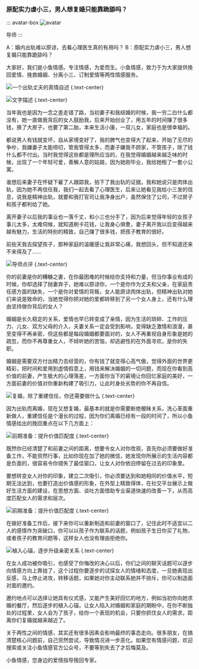 ### 原配实力虐小三，男人想复婚只能靠跪舔吗？

::: avatar-box
![avatar](/images/articles/avatar.mentor.svg "导师")

导师
:::

A：婚内出轨难以原谅，去看心理医生真的有用吗？
B：原配实力虐小三，男人想复婚只能靠跪舔吗？

大家好，我们是小鱼情感。专注情感，为爱而生。小鱼情感，致力于为大家提供挽回爱情、挽救婚姻、分离小三、订制爱情等两性情感服务。

![一个出轨丈夫的真情自述](/images/articles/a1/a1_4/image1.png "一个出轨丈夫的真情自述") {.text-center}

![文字描述](/images/articles/a1/a1_4/image2.png "文字描述") {.text-center}

当年我也是因为一念之差走错了路，当初妻子和我结婚的时候，我一穷二白什么都没有，她一直做我背后的女人鼓励我，后来开始创业了，用五年的时间赚了很多钱，换了大房子，也要了第二胎，本来生活小康，一双儿女，家庭也是很幸福的。

都说男人有钱就变坏，自从家境变好了，我的脾气也变得大了起来，开始了无尽的争吵，我嫌妻子太能唠叨，管我管得太多，而妻子嫌我不顾家，不管孩子，除了钱什么都不付出。当时我觉得这些都是理所应当的，在我觉得婚姻越来越乏味的时候，出现了一个年轻可爱，善解人意的姑娘，因为她刚毕业，我给她租了一套小公寓。

谁想后来妻子在怀疑下雇了人跟踪我，拍下了我出轨的证据，我和她说只是肉体出轨，因为她不再信任我，我们一起去看了心理医生，后来让她看见我给小三发的信息，说我是精神出轨，就要和我打官司让我净身出户，虽然保住了公司，不过房子和孩子都判给了她。

离开妻子以后我的事业也一落千丈，和小三也分手了，因为后来觉得年轻的女孩子事儿太多，太难伺候，就知道刷卡花钱，让我身心俱惫，妻子离开我以后变得越来越有魅力，生活的特别的精致，自己赚了很多钱，把孩子教育的很好。

前些天我去探望孩子，那种家庭的温暖感让我非常心痛，我想回头，但不知道还来不来得及了......

![导师点评](/images/articles/a1/a1_4/image3.png "导师点评") {.text-center}

你的前妻是你的糟糠之妻，在你最困难的时候给你支持和力量，但当你事业有成的时候，你却选择了抛妻弃子，她难以原谅你，一个是你作为丈夫和父亲，在家庭责任感方面的缺失，一个是你对爱情的背叛，女人能原谅肉体出轨，但精神出轨对她们来说是致命的，当她觉得你把对她的爱都转移到了另一个女人身上，还有什么理由坚持做你背后的女人？

婚姻是长久稳定的关系，爱情也早已转变成了亲情，因为生活的琐碎、工作的压力、儿女、双方父母的介入，夫妻关系一定会受到影响，变得缺乏激情和浪漫，甚至变得不再亲密，但这些都是每段婚姻都要面对的，女人不再重视自身形象是她的疏忽，而你不再尊重女人，不倾听她的苦恼，却逃避性的在外面寻欢，是你的失职。

婚姻是需要双方付出精力去经营的，你有钱了就变得心高气傲，觉得外面的世界更精彩，把时间和爱用到虚情假意上，用钱来解决婚姻的一切问题，而现在你看到高价值的前妻，产生极大的心理落差，一方面你当下的窘境让你回忆家庭的美好，一方面前妻的价值对你重新构建了吸引力，让此时身处劣势的你不再自信。

![复婚，除了重建信任，你还需要做什么](/images/articles/a1/a1_4/image4.png "复婚，除了重建信任，你还需要做什么") {.text-center}

因为出轨而离婚，现在又想复婚，最基本的就是你需要断绝暧昧关系，洗心革面重新做人，重建信任是个漫长的过程，因为你们离婚已经有一段的时间了，所以小鱼情感给出的挽回重点在以下几方面上：

![前期准备：提升价值匹配度](/images/articles/a1/a1_4/image5.png "前期准备：提升价值匹配度") {.text-center}

既然你已经清楚了和前妻之间的距离，想要令女人对你改观，首先你必须要做好准备工作，不能贸然行事，比如你现在加了她的微信，她发现你所展示的生活内容都是负面的，很容易令你错失了最佳窗口，让女人对你依旧停留在过去的印象里。

要想转变女人对你的印象，建立二次吸引，你必须要达到和她相同的价值水平，短期无法达到，也要打造出价值感的形象，在外型上精致得体，在社交平台展示上做好生活方面的建设，在思想方面、谈吐方面借助专业渠道快速的改善一下，从而高度匹配女人的需求和层次。

![前期准备：提升价值匹配度](/images/articles/a1/a1_4/image6.png "前期准备：提升价值匹配度") {.text-center}

在做好准备工作后，接下来你可以重新制造和前妻的窗口了，记住此时不适宜以二人的感情作为突破口，你可以以孩子作为联系的话题，例如孩子生日你买了礼物，或者孩子的教育问题等，这样女人也没有理由拒绝你。

![植入心锚，逐步升级亲密关系](/images/articles/a1/a1_4/image7.png "植入心锚，逐步升级亲密关系") {.text-center}

在女人成功被你吸引，也感受了你悔改的决心以后，你们之间的聊天话题可以逐步向情感方向上靠拢了，这个过程你要逐步的试探女人的情绪和态度，一旦她表现出反感，马上停止进攻，转移话题，如果她对你主动联系她并不排斥，你可以制造面对面的邀约。

邀约地点可以选择让她具有仪式感，又能产生美好回忆的地方，例如当初你向她求婚的餐厅，然后逐步的植入心锚，让女人陷入对婚姻和家庭的期盼中，在你不断独处的过程里，女人会为了孩子，给你一个表现的机会，只要你抓住女人的需求，距离你们复婚就越来越近了。

关于两性之间的情感，其实还有很多因素会影响最终的事态走向。很多朋友，在搞清楚核心问题前，自己贸然尝试，导致情况进一步恶化。如果您有情感问题，欢迎搜索或关注小鱼情感官方公众号，不要等到失去了才后悔莫及。

小鱼情感，您身边的爱情指导挽回专家。
